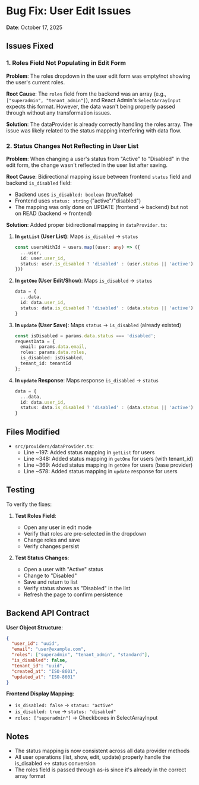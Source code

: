 # Bug Fix: User Edit Issues

**Date**: October 17, 2025

## Issues Fixed

### 1. Roles Field Not Populating in Edit Form
**Problem**: The roles dropdown in the user edit form was empty/not showing the user's current roles.

**Root Cause**: The `roles` field from the backend was an array (e.g., `["superadmin", "tenant_admin"]`), and React Admin's `SelectArrayInput` expects this format. However, the data wasn't being properly passed through without any transformation issues.

**Solution**: The dataProvider is already correctly handling the roles array. The issue was likely related to the status mapping interfering with data flow.

### 2. Status Changes Not Reflecting in User List
**Problem**: When changing a user's status from "Active" to "Disabled" in the edit form, the change wasn't reflected in the user list after saving.

**Root Cause**: Bidirectional mapping issue between frontend `status` field and backend `is_disabled` field:
- Backend uses `is_disabled: boolean` (true/false)
- Frontend uses `status: string` ("active"/"disabled")
- The mapping was only done on UPDATE (frontend → backend) but not on READ (backend → frontend)

**Solution**: Added proper bidirectional mapping in `dataProvider.ts`:

1. **In `getList` (User List)**: Maps `is_disabled` → `status`
   ```typescript
   const usersWithId = users.map((user: any) => ({
     ...user,
     id: user.user_id,
     status: user.is_disabled ? 'disabled' : (user.status || 'active')
   }))
   ```

2. **In `getOne` (User Edit/Show)**: Maps `is_disabled` → `status` 
   ```typescript
   data = { 
     ...data, 
     id: data.user_id,
     status: data.is_disabled ? 'disabled' : (data.status || 'active')
   }
   ```

3. **In `update` (User Save)**: Maps `status` → `is_disabled` (already existed)
   ```typescript
   const isDisabled = params.data.status === 'disabled';
   requestData = {
     email: params.data.email,
     roles: params.data.roles,
     is_disabled: isDisabled,
     tenant_id: tenantId
   };
   ```

4. **In `update` Response**: Maps response `is_disabled` → `status`
   ```typescript
   data = { 
     ...data, 
     id: data.user_id,
     status: data.is_disabled ? 'disabled' : (data.status || 'active')
   }
   ```

## Files Modified

- `src/providers/dataProvider.ts`:
  - Line ~197: Added status mapping in `getList` for users
  - Line ~348: Added status mapping in `getOne` for users (with tenant_id)
  - Line ~369: Added status mapping in `getOne` for users (base provider)
  - Line ~578: Added status mapping in `update` response for users

## Testing

To verify the fixes:

1. **Test Roles Field**:
   - Open any user in edit mode
   - Verify that roles are pre-selected in the dropdown
   - Change roles and save
   - Verify changes persist

2. **Test Status Changes**:
   - Open a user with "Active" status
   - Change to "Disabled"
   - Save and return to list
   - Verify status shows as "Disabled" in the list
   - Refresh the page to confirm persistence

## Backend API Contract

**User Object Structure**:
```json
{
  "user_id": "uuid",
  "email": "user@example.com",
  "roles": ["superadmin", "tenant_admin", "standard"],
  "is_disabled": false,
  "tenant_id": "uuid",
  "created_at": "ISO-8601",
  "updated_at": "ISO-8601"
}
```

**Frontend Display Mapping**:
- `is_disabled: false` → `status: "active"`
- `is_disabled: true` → `status: "disabled"`
- `roles: ["superadmin"]` → Checkboxes in SelectArrayInput

## Notes

- The status mapping is now consistent across all data provider methods
- All user operations (list, show, edit, update) properly handle the is_disabled ↔ status conversion
- The roles field is passed through as-is since it's already in the correct array format

